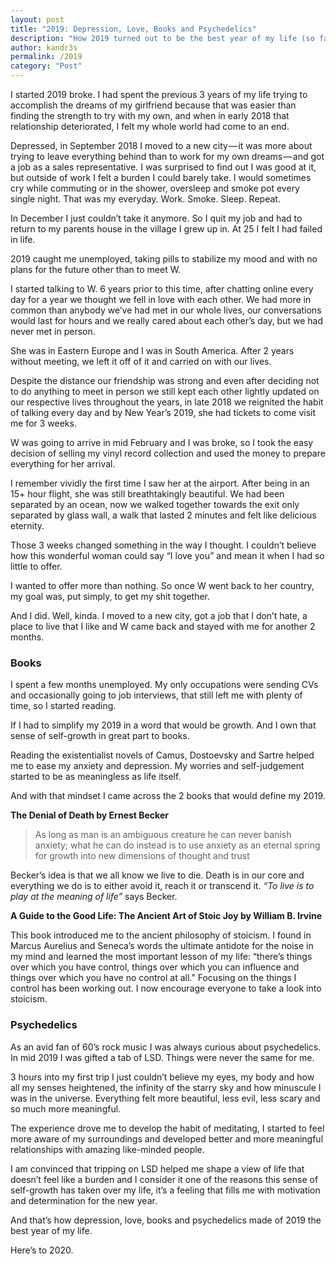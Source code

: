```yaml
---
layout: post
title: "2019: Depression, Love, Books and Psychedelics"
description: "How 2019 turned out to be the best year of my life (so far)."
author: kandr3s
permalink: /2019
category: "Post"
---
```

I started 2019 broke. I had spent the previous 3 years of my life trying to accomplish the dreams of my girlfriend because that was easier than finding the strength to try with my own, and when in early 2018 that relationship deteriorated, I felt my whole world had come to an end.

Depressed, in September 2018 I moved to a new city — it was more about trying to leave everything behind than to work for my own dreams — and got a job as a sales representative. I was surprised to find out I was good at it, but outside of work I felt a burden I could barely take. I would sometimes cry while commuting or in the shower, oversleep and smoke pot every single night. That was my everyday. Work. Smoke. Sleep. Repeat.

In December I just couldn’t take it anymore. So I quit my job and had to return to my parents house in the village I grew up in. At 25 I felt I had failed in life.

2019 caught me unemployed, taking pills to stabilize my mood and with no plans for the future other than to meet W.

I started talking to W. 6 years prior to this time, after chatting online every day for a year we thought we fell in love with each other. We had more in common than anybody we’ve had met in our whole lives, our conversations would last for hours and we really cared about each other’s day, but we had never met in person.

She was in Eastern Europe and I was in South America. After 2 years without meeting, we left it off of it and carried on with our lives.

Despite the distance our friendship was strong and even after deciding not to do anything to meet in person we still kept each other lightly updated on our respective lives throughout the years, in late 2018 we reignited the habit of talking every day and by New Year’s 2019, she had tickets to come visit me for 3 weeks.

W was going to arrive in mid February and I was broke, so I took the easy decision of selling my vinyl record collection and used the money to prepare everything for her arrival.

I remember vividly the first time I saw her at the airport. After being in an 15+ hour flight, she was still breathtakingly beautiful. We had been separated by an ocean, now we walked together towards the exit only separated by glass wall, a walk that lasted 2 minutes and felt like delicious eternity.

Those 3 weeks changed something in the way I thought. I couldn’t believe how this wonderful woman could say “I love you” and mean it when I had so little to offer.

I wanted to offer more than nothing. So once W went back to her country, my goal was, put simply, to get my shit together.

And I did. Well, kinda. I moved to a new city, got a job that I don’t hate, a place to live that I like and W came back and stayed with me for another 2 months.

### Books

I spent a few months unemployed. My only occupations were sending CVs and occasionally going to job interviews, that still left me with plenty of time, so I started reading.

If I had to simplify my 2019 in a word that would be growth. And I own that sense of self-growth in great part to books.

Reading the existentialist novels of Camus, Dostoevsky and Sartre helped me to ease my anxiety and depression. My worries and self-judgement started to be as meaningless as life itself.

And with that mindset I came across the 2 books that would define my 2019.

**The Denial of Death by Ernest Becker**

> As long as man is an ambiguous creature he can never banish anxiety; what he can do instead is to use anxiety as an eternal spring for growth into new dimensions of thought and trust

Becker’s idea is that we all know we live to die. Death is in our core and everything we do is to either avoid it, reach it or transcend it. *“To live is to play at the meaning of life”* says Becker.

**A Guide to the Good Life: The Ancient Art of Stoic Joy by William B. Irvine**

This book introduced me to the ancient philosophy of stoicism. I found in Marcus Aurelius and Seneca’s words the ultimate antidote for the noise in my mind and learned the most important lesson of my life: “there’s things over which you have control, things over which you can influence and things over which you have no control at all.” Focusing on the things I control has been working out. I now encourage everyone to take a look into stoicism.

### Psychedelics

As an avid fan of 60’s rock music I was always curious about psychedelics. In mid 2019 I was gifted a tab of LSD. Things were never the same for me.

3 hours into my first trip I just couldn’t believe my eyes, my body and how all my senses heightened, the infinity of the starry sky and how minuscule I was in the universe. Everything felt more beautiful, less evil, less scary and so much more meaningful.

The experience drove me to develop the habit of meditating, I started to feel more aware of my surroundings and developed better and more meaningful relationships with amazing like-minded people.

I am convinced that tripping on LSD helped me shape a view of life that doesn’t feel like a burden and I consider it one of the reasons this sense of self-growth has taken over my life, it’s a feeling that fills me with motivation and determination for the new year.

And that’s how depression, love, books and psychedelics made of 2019 the best year of my life.

Here’s to 2020.